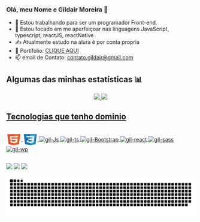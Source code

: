 ### Olá, meu Nome e Gildair Moreira 👋  <br>

- 🔱 Estou trabalhando para ser um programador Front-end.
- 📘 Estou focado em me aperfeiçoar nas linguagens JavaScript, typescript, reactJS, reactNative
- ✍️ Atualmente estudo na alura é por conta propria
- 📖 Portifolio: <a href="https://portifolio-gildair.vercel.app/">CLIQUE AQUI</a>
- 📫 email de Contato: contato.gildair@gmail.com
  <br>

## Algumas das minhas estatísticas 📊
<div align="center"; display=block;>
  <a href="https://github.com/gildairmoreira">
  <img height="156em" src="https://github-readme-stats.vercel.app/api?username=gildairmoreira&layout=compact&include_all_commits&show_icons=true&theme=moltack"/>
  <img height="156em" src="https://github-readme-stats.vercel.app/api/top-langs/?username=gildairmoreira&layout=compact&langs_count=7&theme=moltack"/>
  
    
  <br>
 </div>

## Tecnologias que tenho dominio
</div>
  <div style="display: inline_block"><br>
  <img align="center" alt="gil-HTML" height="30" width="40" src="https://raw.githubusercontent.com/devicons/devicon/master/icons/html5/html5-original.svg">
  <img align="center" alt="gil-CSS" height="30" width="40" src="https://raw.githubusercontent.com/devicons/devicon/master/icons/css3/css3-original.svg">
  <img align="center" alt="gil-Js" height="30" width="40" src="https://cdn.jsdelivr.net/gh/devicons/devicon/icons/javascript/javascript-original.svg">
  <img align="center" alt="gil-ts" height="30" width="40" src="https://cdn.jsdelivr.net/gh/devicons/devicon/icons/typescript/typescript-original.svg" />
  <img align="center" alt="gil-Bootstrap" height="38" src="https://cdn.jsdelivr.net/gh/devicons/devicon/icons/bootstrap/bootstrap-original.svg">
  <img align="center" alt="gil-react" height="38" width="40" src="https://cdn.jsdelivr.net/gh/devicons/devicon/icons/react/react-original.svg" >
  <img align="center" alt="gil-sass" height="38" width="40" src="https://cdn.jsdelivr.net/gh/devicons/devicon/icons/sass/sass-original.svg" >
  <img align="center" alt="gil-wp" height="38" width="40" src="https://cdn.jsdelivr.net/gh/devicons/devicon/icons/wordpress/wordpress-plain.svg" />
</div>
    
  ##
 <div>
  <a href="https://instagram.com/gildairmoreira/" target="_blank"><img src="https://img.shields.io/badge/-Instagram-%23E4405F?style=for-the-badge&logo=instagram&logoColor=white" target="_blank"></a>
  <a href = "mailto:contato.gildair@gmail.com"><img src="https://img.shields.io/badge/-Gmail-%23333?style=for-the-badge&logo=gmail&logoColor=white" target="_blank"></a>
  <a href="https://www.linkedin.com/in/gildair-moreira-420408241" target="_blank"><img src="https://img.shields.io/badge/-LinkedIn-%230077B5?style=for-the-badge&logo=linkedin&logoColor=white" target="_blank"></a>
  
  
  ![Snake animation](https://github.com/gildairmoreira/gildairmoreira/blob/output/github-contribution-grid-snake.svg)
   
  </div>
